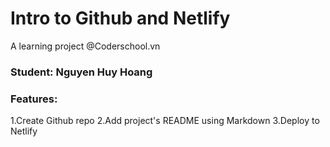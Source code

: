 # Intro to Github and Netlify

A learning project @Coderschool.vn

### Student: Nguyen Huy Hoang

### Features:

1.Create Github repo
2.Add project's README using Markdown
3.Deploy to Netlify

